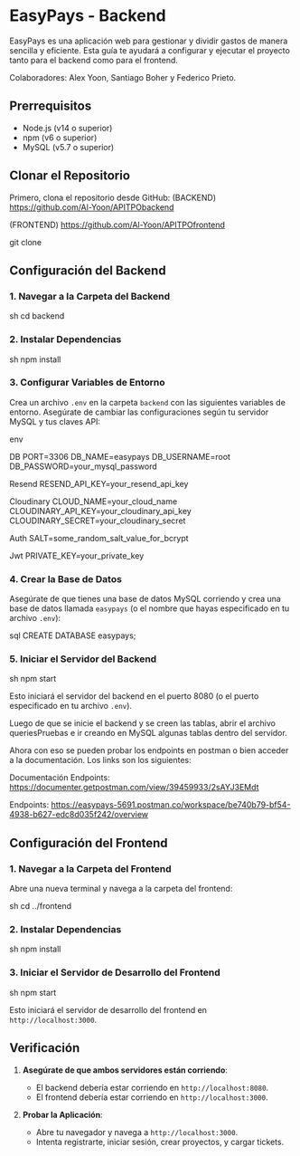 # EasyPays - Backend

EasyPays es una aplicación web para gestionar y dividir gastos de manera sencilla y eficiente. Esta guía te ayudará a configurar y ejecutar el proyecto tanto para el backend como para el frontend.

Colaboradores: Alex Yoon, Santiago Boher y Federico Prieto.

## Prerrequisitos

- Node.js (v14 o superior)
- npm (v6 o superior)
- MySQL (v5.7 o superior)

## Clonar el Repositorio

Primero, clona el repositorio desde GitHub:
(BACKEND)
https://github.com/Al-Yoon/APITPObackend 

(FRONTEND)
https://github.com/Al-Yoon/APITPOfrontend 

git clone

## Configuración del Backend

### 1. Navegar a la Carpeta del Backend


sh cd backend

### 2. Instalar Dependencias


sh npm install

### 3. Configurar Variables de Entorno

Crea un archivo `.env` en la carpeta `backend` con las siguientes variables de entorno. Asegúrate de cambiar las configuraciones según tu servidor MySQL y tus claves API:


env

DB
PORT=3306 DB_NAME=easypays DB_USERNAME=root DB_PASSWORD=your_mysql_password

Resend
RESEND_API_KEY=your_resend_api_key

Cloudinary
CLOUD_NAME=your_cloud_name CLOUDINARY_API_KEY=your_cloudinary_api_key CLOUDINARY_SECRET=your_cloudinary_secret

Auth
SALT=some_random_salt_value_for_bcrypt

Jwt
PRIVATE_KEY=your_private_key

### 4. Crear la Base de Datos

Asegúrate de que tienes una base de datos MySQL corriendo y crea una base de datos llamada `easypays` (o el nombre que hayas especificado en tu archivo `.env`):


sql CREATE DATABASE easypays;

### 5. Iniciar el Servidor del Backend


sh npm start

Esto iniciará el servidor del backend en el puerto 8080 (o el puerto especificado en tu archivo `.env`).

Luego de que se inicie el backend y se creen las tablas, abrir el archivo queriesPruebas e ir creando en MySQL algunas tablas dentro del servidor.

Ahora con eso se pueden probar los endpoints en postman o bien acceder a la documentación. Los links son los siguientes:

Documentación Endpoints: https://documenter.getpostman.com/view/39459933/2sAYJ3EMdt

Endpoints: https://easypays-5691.postman.co/workspace/be740b79-bf54-4938-b627-edc8d035f242/overview

## Configuración del Frontend

### 1. Navegar a la Carpeta del Frontend

Abre una nueva terminal y navega a la carpeta del frontend:


sh cd ../frontend

### 2. Instalar Dependencias


sh npm install

### 3. Iniciar el Servidor de Desarrollo del Frontend


sh npm start

Esto iniciará el servidor de desarrollo del frontend en `http://localhost:3000`.

## Verificación

1. **Asegúrate de que ambos servidores están corriendo**:
   - El backend debería estar corriendo en `http://localhost:8080`.
   - El frontend debería estar corriendo en `http://localhost:3000`.

2. **Probar la Aplicación**:
   - Abre tu navegador y navega a `http://localhost:3000`.
   - Intenta registrarte, iniciar sesión, crear proyectos, y cargar tickets.
